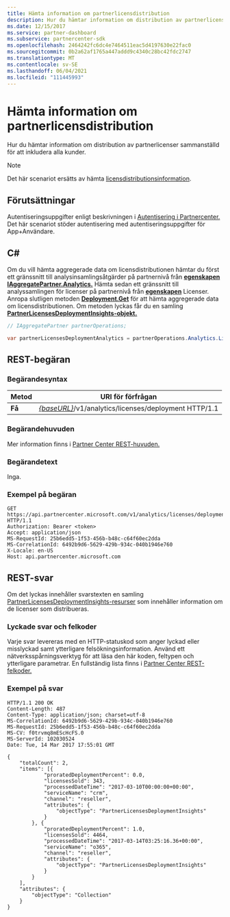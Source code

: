 ```yaml
---
title: Hämta information om partnerlicensdistribution
description: Hur du hämtar information om distribution av partnerlicenser sammanställd för att inkludera alla kunder.
ms.date: 12/15/2017
ms.service: partner-dashboard
ms.subservice: partnercenter-sdk
ms.openlocfilehash: 2464242fc6dc4e7464511eac5d4197630e22fac0
ms.sourcegitcommit: 0b2a62af1765a447addd9c4340c28bc42fdc2747
ms.translationtype: MT
ms.contentlocale: sv-SE
ms.lasthandoff: 06/04/2021
ms.locfileid: "111445993"
---
```

# <a name="get-partner-licenses-deployment-information"></a>Hämta information om partnerlicensdistribution

Hur du hämtar information om distribution av partnerlicenser sammanställd för att inkludera alla kunder.

> [!NOTE]
> Det här scenariot ersätts av hämta [licensdistributionsinformation](get-licenses-deployment-information.md).

## <a name="prerequisites"></a>Förutsättningar

Autentiseringsuppgifter enligt beskrivningen i [Autentisering i Partnercenter.](partner-center-authentication.md) Det här scenariot stöder autentisering med autentiseringsuppgifter för App+Användare.

## <a name="c"></a>C\#

Om du vill hämta aggregerade data om licensdistributionen hämtar du först ett gränssnitt till analysinsamlingsåtgärder på partnernivå från [**egenskapen IAggregatePartner.Analytics.**](/dotnet/api/microsoft.store.partnercenter.ipartner.analytics) Hämta sedan ett gränssnitt till analyssamlingen för licenser på partnernivå från [**egenskapen**](/dotnet/api/microsoft.store.partnercenter.analytics.ipartneranalyticscollection.licenses) Licenser. Anropa slutligen metoden [**Deployment.Get**](/dotnet/api/microsoft.store.partnercenter.genericoperations.ientireentitycollectionretrievaloperations-2.get) för att hämta aggregerade data om licensdistributionen. Om metoden lyckas får du en samling [**PartnerLicensesDeploymentInsights-objekt.**](/dotnet/api/microsoft.store.partnercenter.models.analytics.partnerlicensesdeploymentinsights)

``` csharp
// IAggregatePartner partnerOperations;

var partnerLicensesDeploymentAnalytics = partnerOperations.Analytics.Licenses.Deployment.Get();
```

## <a name="rest-request"></a>REST-begäran

### <a name="request-syntax"></a>Begärandesyntax

| Metod  | URI för förfrågan                                                                           |
|---------|---------------------------------------------------------------------------------------|
| **Få** | [*{baseURL}*](partner-center-rest-urls.md)/v1/analytics/licenses/deployment HTTP/1.1 |

### <a name="request-headers"></a>Begärandehuvuden

Mer information finns i [Partner Center REST-huvuden.](headers.md)

### <a name="request-body"></a>Begärandetext

Inga.

### <a name="request-example"></a>Exempel på begäran

```http
GET https://api.partnercenter.microsoft.com/v1/analytics/licenses/deployment HTTP/1.1
Authorization: Bearer <token>
Accept: application/json
MS-RequestId: 25b6edd5-1f53-456b-b48c-c64f60ec2dda
MS-CorrelationId: 6492b9d6-5629-429b-934c-040b1946e760
X-Locale: en-US
Host: api.partnercenter.microsoft.com
```

## <a name="rest-response"></a>REST-svar

Om det lyckas innehåller svarstexten en samling [PartnerLicensesDeploymentInsights-resurser](analytics-resources.md#partnerlicensesdeploymentinsights) som innehåller information om de licenser som distribueras.

### <a name="response-success-and-error-codes"></a>Lyckade svar och felkoder

Varje svar levereras med en HTTP-statuskod som anger lyckad eller misslyckad samt ytterligare felsökningsinformation. Använd ett nätverksspårningsverktyg för att läsa den här koden, feltypen och ytterligare parametrar. En fullständig lista finns i [Partner Center REST-felkoder.](error-codes.md)

### <a name="response-example"></a>Exempel på svar

```http
HTTP/1.1 200 OK
Content-Length: 487
Content-Type: application/json; charset=utf-8
MS-CorrelationId: 6492b9d6-5629-429b-934c-040b1946e760
MS-RequestId: 25b6edd5-1f53-456b-b48c-c64f60ec2dda
MS-CV: f0trvmq8mEScHcFS.0
MS-ServerId: 102030524
Date: Tue, 14 Mar 2017 17:55:01 GMT

{
    "totalCount": 2,
    "items": [{
            "proratedDeploymentPercent": 0.0,
            "licensesSold": 343,
            "processedDateTime": "2017-03-10T00:00:00+00:00",
            "serviceName": "crm",
            "channel": "reseller",
            "attributes": {
                "objectType": "PartnerLicensesDeploymentInsights"
            }
        }, {
            "proratedDeploymentPercent": 1.0,
            "licensesSold": 4464,
            "processedDateTime": "2017-03-14T03:25:16.36+00:00",
            "serviceName": "o365",
            "channel": "reseller",
            "attributes": {
                "objectType": "PartnerLicensesDeploymentInsights"
            }
        }
    ],
    "attributes": {
        "objectType": "Collection"
    }
}
```
